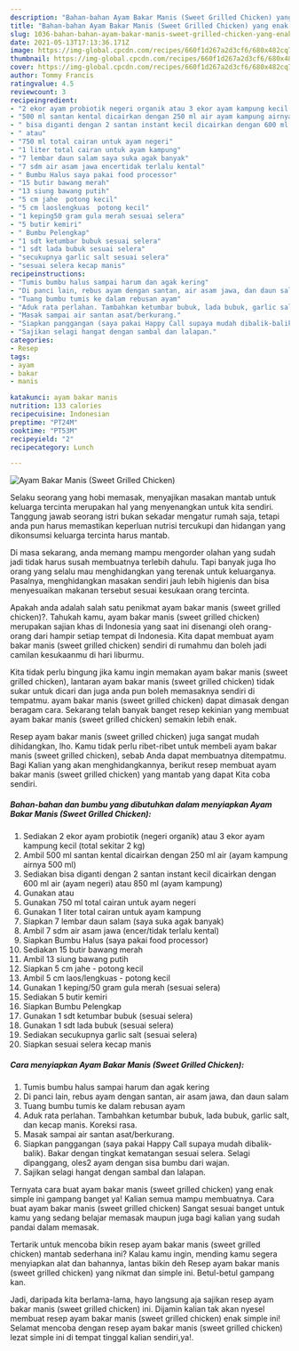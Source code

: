 ```yaml
---
description: "Bahan-bahan Ayam Bakar Manis (Sweet Grilled Chicken) yang enak dan Mudah Dibuat"
title: "Bahan-bahan Ayam Bakar Manis (Sweet Grilled Chicken) yang enak dan Mudah Dibuat"
slug: 1036-bahan-bahan-ayam-bakar-manis-sweet-grilled-chicken-yang-enak-dan-mudah-dibuat
date: 2021-05-13T17:13:36.171Z
image: https://img-global.cpcdn.com/recipes/660f1d267a2d3cf6/680x482cq70/ayam-bakar-manis-sweet-grilled-chicken-foto-resep-utama.jpg
thumbnail: https://img-global.cpcdn.com/recipes/660f1d267a2d3cf6/680x482cq70/ayam-bakar-manis-sweet-grilled-chicken-foto-resep-utama.jpg
cover: https://img-global.cpcdn.com/recipes/660f1d267a2d3cf6/680x482cq70/ayam-bakar-manis-sweet-grilled-chicken-foto-resep-utama.jpg
author: Tommy Francis
ratingvalue: 4.5
reviewcount: 3
recipeingredient:
- "2 ekor ayam probiotik negeri organik atau 3 ekor ayam kampung kecil total sekitar 2 kg"
- "500 ml santan kental dicairkan dengan 250 ml air ayam kampung airnya 500 ml"
- " bisa diganti dengan 2 santan instant kecil dicairkan dengan 600 ml air ayam negeri atau 850 ml ayam kampung"
- " atau"
- "750 ml total cairan untuk ayam negeri"
- "1 liter total cairan untuk ayam kampung"
- "7 lembar daun salam saya suka agak banyak"
- "7 sdm air asam jawa encertidak terlalu kental"
- " Bumbu Halus saya pakai food processor"
- "15 butir bawang merah"
- "13 siung bawang putih"
- "5 cm jahe  potong kecil"
- "5 cm laoslengkuas  potong kecil"
- "1 keping50 gram gula merah sesuai selera"
- "5 butir kemiri"
- " Bumbu Pelengkap"
- "1 sdt ketumbar bubuk sesuai selera"
- "1 sdt lada bubuk sesuai selera"
- "secukupnya garlic salt sesuai selera"
- "sesuai selera kecap manis"
recipeinstructions:
- "Tumis bumbu halus sampai harum dan agak kering"
- "Di panci lain, rebus ayam dengan santan, air asam jawa, dan daun salam"
- "Tuang bumbu tumis ke dalam rebusan ayam"
- "Aduk rata perlahan. Tambahkan ketumbar bubuk, lada bubuk, garlic salt, dan kecap manis. Koreksi rasa."
- "Masak sampai air santan asat/berkurang."
- "Siapkan panggangan (saya pakai Happy Call supaya mudah dibalik-balik). Bakar dengan tingkat kematangan sesuai selera. Selagi dipanggang, oles2 ayam dengan sisa bumbu dari wajan."
- "Sajikan selagi hangat dengan sambal dan lalapan."
categories:
- Resep
tags:
- ayam
- bakar
- manis

katakunci: ayam bakar manis 
nutrition: 133 calories
recipecuisine: Indonesian
preptime: "PT24M"
cooktime: "PT53M"
recipeyield: "2"
recipecategory: Lunch

---
```



![Ayam Bakar Manis (Sweet Grilled Chicken)](https://img-global.cpcdn.com/recipes/660f1d267a2d3cf6/680x482cq70/ayam-bakar-manis-sweet-grilled-chicken-foto-resep-utama.jpg)

Selaku seorang yang hobi memasak, menyajikan masakan mantab untuk keluarga tercinta merupakan hal yang menyenangkan untuk kita sendiri. Tanggung jawab seorang istri bukan sekadar mengatur rumah saja, tetapi anda pun harus memastikan keperluan nutrisi tercukupi dan hidangan yang dikonsumsi keluarga tercinta harus mantab.

Di masa  sekarang, anda memang mampu mengorder olahan yang sudah jadi tidak harus susah membuatnya terlebih dahulu. Tapi banyak juga lho orang yang selalu mau menghidangkan yang terenak untuk keluarganya. Pasalnya, menghidangkan masakan sendiri jauh lebih higienis dan bisa menyesuaikan makanan tersebut sesuai kesukaan orang tercinta. 



Apakah anda adalah salah satu penikmat ayam bakar manis (sweet grilled chicken)?. Tahukah kamu, ayam bakar manis (sweet grilled chicken) merupakan sajian khas di Indonesia yang saat ini disenangi oleh orang-orang dari hampir setiap tempat di Indonesia. Kita dapat membuat ayam bakar manis (sweet grilled chicken) sendiri di rumahmu dan boleh jadi camilan kesukaanmu di hari liburmu.

Kita tidak perlu bingung jika kamu ingin memakan ayam bakar manis (sweet grilled chicken), lantaran ayam bakar manis (sweet grilled chicken) tidak sukar untuk dicari dan juga anda pun boleh memasaknya sendiri di tempatmu. ayam bakar manis (sweet grilled chicken) dapat dimasak dengan beragam cara. Sekarang telah banyak banget resep kekinian yang membuat ayam bakar manis (sweet grilled chicken) semakin lebih enak.

Resep ayam bakar manis (sweet grilled chicken) juga sangat mudah dihidangkan, lho. Kamu tidak perlu ribet-ribet untuk membeli ayam bakar manis (sweet grilled chicken), sebab Anda dapat membuatnya ditempatmu. Bagi Kalian yang akan menghidangkannya, berikut resep membuat ayam bakar manis (sweet grilled chicken) yang mantab yang dapat Kita coba sendiri.

<!--inarticleads1-->

##### Bahan-bahan dan bumbu yang dibutuhkan dalam menyiapkan Ayam Bakar Manis (Sweet Grilled Chicken):

1. Sediakan 2 ekor ayam probiotik (negeri organik) atau 3 ekor ayam kampung kecil (total sekitar 2 kg)
1. Ambil 500 ml santan kental dicairkan dengan 250 ml air (ayam kampung airnya 500 ml)
1. Sediakan  bisa diganti dengan 2 santan instant kecil dicairkan dengan 600 ml air (ayam negeri) atau 850 ml (ayam kampung)
1. Gunakan  atau
1. Gunakan 750 ml total cairan untuk ayam negeri
1. Gunakan 1 liter total cairan untuk ayam kampung
1. Siapkan 7 lembar daun salam (saya suka agak banyak)
1. Ambil 7 sdm air asam jawa (encer/tidak terlalu kental)
1. Siapkan  Bumbu Halus (saya pakai food processor)
1. Sediakan 15 butir bawang merah
1. Ambil 13 siung bawang putih
1. Siapkan 5 cm jahe - potong kecil
1. Ambil 5 cm laos/lengkuas - potong kecil
1. Gunakan 1 keping/50 gram gula merah (sesuai selera)
1. Sediakan 5 butir kemiri
1. Siapkan  Bumbu Pelengkap
1. Gunakan 1 sdt ketumbar bubuk (sesuai selera)
1. Gunakan 1 sdt lada bubuk (sesuai selera)
1. Sediakan secukupnya garlic salt (sesuai selera)
1. Siapkan sesuai selera kecap manis




<!--inarticleads2-->

##### Cara menyiapkan Ayam Bakar Manis (Sweet Grilled Chicken):

1. Tumis bumbu halus sampai harum dan agak kering
1. Di panci lain, rebus ayam dengan santan, air asam jawa, dan daun salam
1. Tuang bumbu tumis ke dalam rebusan ayam
1. Aduk rata perlahan. Tambahkan ketumbar bubuk, lada bubuk, garlic salt, dan kecap manis. Koreksi rasa.
1. Masak sampai air santan asat/berkurang.
1. Siapkan panggangan (saya pakai Happy Call supaya mudah dibalik-balik). Bakar dengan tingkat kematangan sesuai selera. Selagi dipanggang, oles2 ayam dengan sisa bumbu dari wajan.
1. Sajikan selagi hangat dengan sambal dan lalapan.




Ternyata cara buat ayam bakar manis (sweet grilled chicken) yang enak simple ini gampang banget ya! Kalian semua mampu membuatnya. Cara buat ayam bakar manis (sweet grilled chicken) Sangat sesuai banget untuk kamu yang sedang belajar memasak maupun juga bagi kalian yang sudah pandai dalam memasak.

Tertarik untuk mencoba bikin resep ayam bakar manis (sweet grilled chicken) mantab sederhana ini? Kalau kamu ingin, mending kamu segera menyiapkan alat dan bahannya, lantas bikin deh Resep ayam bakar manis (sweet grilled chicken) yang nikmat dan simple ini. Betul-betul gampang kan. 

Jadi, daripada kita berlama-lama, hayo langsung aja sajikan resep ayam bakar manis (sweet grilled chicken) ini. Dijamin kalian tak akan nyesel membuat resep ayam bakar manis (sweet grilled chicken) enak simple ini! Selamat mencoba dengan resep ayam bakar manis (sweet grilled chicken) lezat simple ini di tempat tinggal kalian sendiri,ya!.

